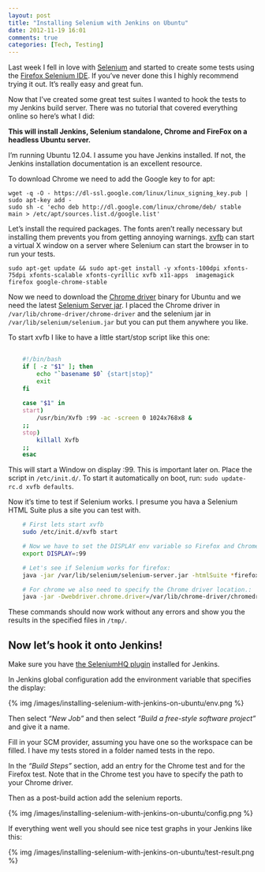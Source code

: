 ```yaml
---
layout: post
title: "Installing Selenium with Jenkins on Ubuntu"
date: 2012-11-19 16:01
comments: true
categories: [Tech, Testing]
---
```

Last week I fell in love with [Selenium](http://seleniumhq.org/) and started to create some tests using the [Firefox Selenium IDE](http://seleniumhq.org/projects/ide/). If you’ve never done this I highly recommend trying it out. It’s really easy and great fun.

Now that I’ve created some great test suites I wanted to hook the tests to my Jenkins build server. There was no tutorial that covered everything online so here’s what I did:

**This will install Jenkins, Selenium standalone, Chrome and FireFox on a headless Ubuntu server.**

I’m running Ubuntu 12.04. I assume you have Jenkins installed. If not, the Jenkins installation documentation is an excellent resource.

To download Chrome we need to add the Google key to for apt:


	wget -q -O - https://dl-ssl.google.com/linux/linux_signing_key.pub | sudo apt-key add -
	sudo sh -c 'echo deb http://dl.google.com/linux/chrome/deb/ stable main > /etc/apt/sources.list.d/google.list'


Let’s install the required packages. The fonts aren’t really necessary but installing them prevents you from getting annoying warnings. [xvfb](http://en.wikipedia.org/wiki/Xvfb) can start a virtual X window on a server where Selenium can start the browser in to run your tests.

	sudo apt-get update && sudo apt-get install -y xfonts-100dpi xfonts-75dpi xfonts-scalable xfonts-cyrillic xvfb x11-apps  imagemagick firefox google-chrome-stable

Now we need to download the [Chrome driver](https://www.google.com/search?q=selenium+chrome+driver) binary for Ubuntu and we need the latest [Selenium Server jar](http://seleniumhq.org/download/). I placed the Chrome driver in `/var/lib/chrome-driver/chrome-driver` and the selenium jar in `/var/lib/selenium/selenium.jar` but you can put them anywhere you like.

To start xvfb I like to have a little start/stop script like this one:

```bash
	
	#!/bin/bash
	if [ -z "$1" ]; then
		echo "`basename $0` {start|stop}"
		exit
	fi
	
	case "$1" in
	start)
		/usr/bin/Xvfb :99 -ac -screen 0 1024x768x8 &
	;;
	stop)
		killall Xvfb
	;;
	esac
```

This will start a Window on display :99. This is important later on. Place the script in `/etc/init.d/`. To start it automatically on boot, run:  `sudo update-rc.d xvfb defaults`.

Now it’s time to test if Selenium works. I presume you hava a Selenium HTML Suite plus a site you can test with.

```bash
	# First lets start xvfb
	sudo /etc/init.d/xvfb start

	# Now we have to set the DISPLAY env variable so Firefox and Chrome know where to open the browser.
	export DISPLAY=:99

	# Let's see if Selenium works for firefox:
	java -jar /var/lib/selenium/selenium-server.jar -htmlSuite *firefox http://yoursite.com "/path/to/your/tests/Suite.html" "/tmp/firefox-results.html"

	# For chrome we also need to specify the Chrome driver location.:
	java -jar -Dwebdriver.chrome.driver=/var/lib/chrome-driver/chromedriver /var/lib/selenium/selenium-server.jar -htmlSuite *googlechrome http://yoursite.com "/path/to/your/tests/Suite.html" "/tmp/chrome-results.html"
```

These commands should now work without any errors and show you the results in the specified files in `/tmp/`.

## Now let’s hook it onto Jenkins!

Make sure you have [the SeleniumHQ plugin](http://wiki.hudson-ci.org/display/HUDSON/Seleniumhq+Plugin) installed for Jenkins.

In Jenkins global configuration add the environment variable that specifies the display:

{% img /images/installing-selenium-with-jenkins-on-ubuntu/env.png %}

Then select *“New Job”* and then select *“Build a free-style software project”* and give it a name.

Fill in your SCM provider, assuming you have one so the workspace can be filled. I have my tests stored in a folder named tests in the repo.

In the *“Build Steps”* section, add an entry for the Chrome test and for the Firefox test. Note that in the Chrome test you have to specify the path to your Chrome driver.

Then as a post-build action add the selenium reports.

{% img /images/installing-selenium-with-jenkins-on-ubuntu/config.png %}

If everything went well you should see nice test graphs in your Jenkins like this:

{% img /images/installing-selenium-with-jenkins-on-ubuntu/test-result.png %}
